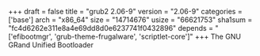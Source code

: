 +++
draft = false
title = "grub2 2.06-9"
version = "2.06-9"
categories = ['base']
arch = "x86_64"
size = "14714676"
usize = "66621753"
sha1sum = "fc4d6262e311e8a4e69dd8d0e6237741f0432896"
depends = "['efibootmgr', 'grub-theme-frugalware', 'scriptlet-core']"
+++
The GNU GRand Unified Bootloader